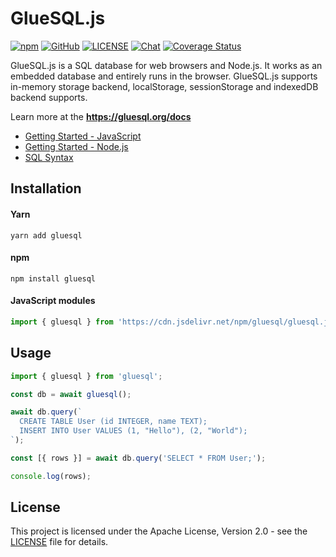 # GlueSQL.js

[![npm](https://img.shields.io/npm/v/gluesql)](https://www.npmjs.com/package/gluesql)
[![GitHub](https://img.shields.io/github/stars/gluesql/gluesql)](https://github.com/gluesql/gluesql)
[![LICENSE](https://img.shields.io/crates/l/gluesql.svg)](https://github.com/gluesql/gluesql/blob/main/LICENSE)
[![Chat](https://img.shields.io/discord/780298017940176946)](https://discord.gg/a5gybTUe35)
[![Coverage Status](https://coveralls.io/repos/github/gluesql/gluesql/badge.svg?branch=main)](https://coveralls.io/github/gluesql/gluesql?branch=main)

GlueSQL.js is a SQL database for web browsers and Node.js. It works as an embedded database and entirely runs in the browser.
GlueSQL.js supports in-memory storage backend, localStorage, sessionStorage and indexedDB backend supports.


Learn more at the **<https://gluesql.org/docs>**

* [Getting Started - JavaScript](https://gluesql.org/docs/dev/getting-started/javascript-web)
* [Getting Started - Node.js](https://gluesql.org/docs/dev/getting-started/nodejs)
* [SQL Syntax](https://gluesql.org/docs/dev/sql-syntax/intro)

## Installation

#### Yarn
```
yarn add gluesql
```

#### npm
```
npm install gluesql
```

#### JavaScript modules
```javascript
import { gluesql } from 'https://cdn.jsdelivr.net/npm/gluesql/gluesql.js';
```

## Usage

```javascript
import { gluesql } from 'gluesql';

const db = await gluesql();

await db.query(`
  CREATE TABLE User (id INTEGER, name TEXT);
  INSERT INTO User VALUES (1, "Hello"), (2, "World");
`);

const [{ rows }] = await db.query('SELECT * FROM User;');

console.log(rows);
```

## License

This project is licensed under the Apache License, Version 2.0 - see the [LICENSE](https://raw.githubusercontent.com/gluesql/gluesql/main/LICENSE) file for details.
